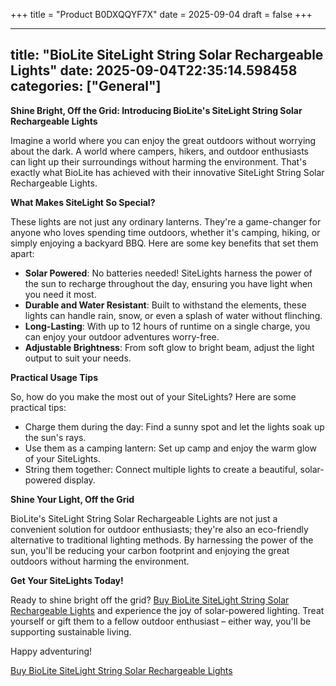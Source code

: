 +++
title = "Product B0DXQQYF7X"
date = 2025-09-04
draft = false
+++

---
title: "BioLite SiteLight String Solar Rechargeable Lights"
date: 2025-09-04T22:35:14.598458
categories: ["General"]
---
**Shine Bright, Off the Grid: Introducing BioLite's SiteLight String Solar Rechargeable Lights**

Imagine a world where you can enjoy the great outdoors without worrying about the dark. A world where campers, hikers, and outdoor enthusiasts can light up their surroundings without harming the environment. That's exactly what BioLite has achieved with their innovative SiteLight String Solar Rechargeable Lights.

**What Makes SiteLight So Special?**

These lights are not just any ordinary lanterns. They're a game-changer for anyone who loves spending time outdoors, whether it's camping, hiking, or simply enjoying a backyard BBQ. Here are some key benefits that set them apart:

* **Solar Powered**: No batteries needed! SiteLights harness the power of the sun to recharge throughout the day, ensuring you have light when you need it most.
* **Durable and Water Resistant**: Built to withstand the elements, these lights can handle rain, snow, or even a splash of water without flinching.
* **Long-Lasting**: With up to 12 hours of runtime on a single charge, you can enjoy your outdoor adventures worry-free.
* **Adjustable Brightness**: From soft glow to bright beam, adjust the light output to suit your needs.

**Practical Usage Tips**

So, how do you make the most out of your SiteLights? Here are some practical tips:

* Charge them during the day: Find a sunny spot and let the lights soak up the sun's rays.
* Use them as a camping lantern: Set up camp and enjoy the warm glow of your SiteLights.
* String them together: Connect multiple lights to create a beautiful, solar-powered display.

**Shine Your Light, Off the Grid**

BioLite's SiteLight String Solar Rechargeable Lights are not just a convenient solution for outdoor enthusiasts; they're also an eco-friendly alternative to traditional lighting methods. By harnessing the power of the sun, you'll be reducing your carbon footprint and enjoying the great outdoors without harming the environment.

**Get Your SiteLights Today!**

Ready to shine bright off the grid? [Buy BioLite SiteLight String Solar Rechargeable Lights](https://www.amazon.com/dp/B0DXQQYF7X) and experience the joy of solar-powered lighting. Treat yourself or gift them to a fellow outdoor enthusiast – either way, you'll be supporting sustainable living.

Happy adventuring!

[Buy BioLite SiteLight String Solar Rechargeable Lights](https://www.amazon.com/dp/B0DXQQYF7X)
